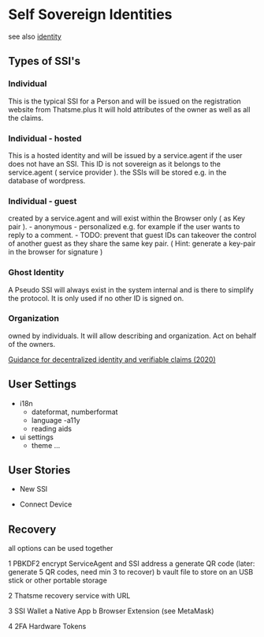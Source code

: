 Self Sovereign Identities
=========================

see also [identity](./identity.md)

## Types of SSI's

### Individual
This is the typical SSI for a Person and will be issued on the registration website from Thatsme.plus
It will hold attributes of the owner as well as all the claims.

### Individual - hosted
This is a hosted identity and will be issued by a service.agent if the user does not have an SSI. 
This ID is not sovereign as it belongs to the service.agent ( service provider ). 
the SSIs will be stored e.g. in the database of wordpress.

### Individual - guest
created by a service.agent and will exist within the Browser only  ( as Key pair ).
    - anonymous
    - personalized e.g. for example if the user wants to reply to a comment.
    - TODO: prevent that guest IDs can takeover the control of another guest as they share the same key pair. ( Hint: generate a key-pair in the browser for signature ) 

### Ghost Identity
A Pseudo SSI will always exist in the system internal and is there to simplify the protocol. It is only used if no other ID is signed on.

### Organization
owned by individuals. It will allow describing and organization. Act on behalf of the owners.

[Guidance for decentralized identity and verifiable claims (2020)](https://finema.co/2020-guidance-for-decentralized-identity-and-verifiable-claims/)

## User Settings

- i18n
    - dateformat, numberformat
    - language
-a11y
    - reading aids
- ui settings
    - theme ...

## User Stories

- New SSI

- Connect Device

## Recovery

all options can be used together 

1 PBKDF2 encrypt ServiceAgent and SSI address 
    a generate QR code (later: generate 5 QR codes, need min 3 to recover)
    b vault file to store on an USB stick or other portable storage
    
2 Thatsme recovery service with URL 

3 SSI Wallet
    a Native App
    b Browser Extension (see MetaMask)

4 2FA Hardware Tokens


